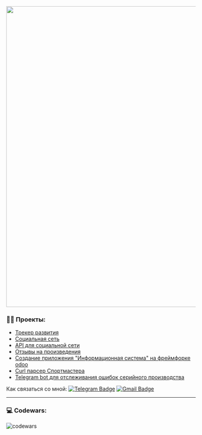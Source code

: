 
<div id="header" align="center">
  <img src="https://media3.giphy.com/media/r1wGrCEZ4zTeU/giphy.gif?cid=6c09b952jwojj9g1p18kjd0gjkn03ujh58wptl3t2t8vujz2&ep=v1_internal_gif_by_id&rid=giphy.gif&ct=g" width="800"/>
</div>

### :man_technologist: Проекты: 

- [Трекер развития](https://github.com/ShelepovNikita/development_tracker_project)
- [Социальная сеть](https://github.com/ShelepovNikita/hw05_final)
- [API для социальной сети](https://github.com/ShelepovNikita/api_final_yatube)
- [Отзывы на произведения](https://github.com/ShelepovNikita/api_yamdb)
- [Создание приложения "Информационная система" на фреймфорке odoo](https://github.com/ShelepovNikita/odoo)
- [Curl парсер Спортмастера](https://github.com/ShelepovNikita/sportmaster_parser)
- [Telegram bot для отслеживания ошибок серийного производства](https://github.com/ShelepovNikita/CHMZAP_HELPER)

Как связаться со мной: [![Telegram Badge](https://img.shields.io/badge/-ShelepovNikita-blue?style=flat&logo=Telegram&logoColor=white)](https://t.me/shelepovN) [![Gmail Badge](https://img.shields.io/badge/-Gmail-red?style=flat&logo=Gmail&logoColor=white)](mailto:shelepofn@gmail.com)

---
### 💻 Codewars:

![codewars](https://www.codewars.com/users/ShelepovNikita/badges/large)
